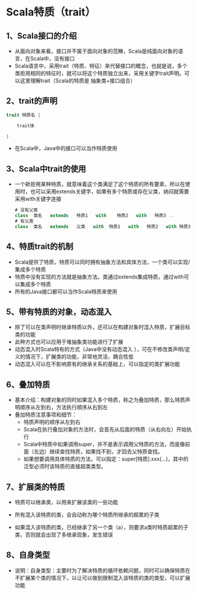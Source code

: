 # Scala特质（trait）

## 1、Scala接口的介绍

* 从面向对象来看，接口并不属于面向对象的范畴，Scala是纯面向对象的语言，在Scala中，没有接口
* Scala语言中，采用trait（特质、特征）来代替接口的概念，也就是说，多个类拒用相同的特征时，就可以将这个特质独立出来，采用关键字trait声明。可以这里理解trait（Scala的特质是 抽象类+接口组合）

## 2、trait的声明

```scala
trait 特质名 {

	trait体

}
```

* 在Scala中，Java中的接口可以当作特质使用

## 3、Scala中trait的使用

* 一个欸拒用某种特质，就意味着这个类满足了这个特质的所有要素，所以在使用时，也可以采用extends关键字，如果有多个特质或存在父类，纳闷就需要采用with关键字连接

  ```scala
  # 没有父类
  class  类名   extends   特质1   with    特质2   with   特质3 ..
  # 有父类
  class  类名   extends   父类   with  特质1   with   特质2   with 特质3
  ```

## 4、特质trait的机制

* Scala提供了特质，特质可以同时拥有抽象方法和具体方法，一个类可以实现/集成多个特质
* 特质中没有实现的方法就是抽象方法。类通过extends集成特质，通过with可以集成多个特质
* 所有的Java接口都可以当作Scala特质来使用

## 5、带有特质的对象，动态混入

* 除了可以在类声明时继承特质以外，还可以在构建对象时混入特质，扩展目标类的功能
* 此种方式也可以应用于堆抽象类功能进行了扩展
* 动态混入时Scala特有的方式（Java中没有动态混入 ），可在不修改类声明/定义的情况下，扩展类的功能，非常地灵活，耦合性低
* 动态混入可以在不影响原有的继承关系的基础上，可以指定的类扩展功能

## 6、叠加特质

* 基本介绍：构建对象的同时如果混入多个特质，称之为叠加特质，那么特质声明顺序从左到右，方法执行顺序从右到左
* 叠加特质注意事项和细节：
  * 特质声明的顺序从左到右
  * Scala在执行叠加对象的方法时，会首先从后面的特质（从右向左）开始执行
  * Scala中特质中如果调用super，并不是表示调用父特质的方法，而是像前面（左边）继续查找特质，如果找不到，才回去父特质查找。
  * 如果想要调用具体特质的方法，可以指定：super[特质].xxx(...)，其中的泛型必须时该特质的直接超类类型。

## 7、扩展类的特质

* 特质可以继承类，以用来扩展该类的一些功能
* 所有混入该特质的类，会自动称为哪个特质所继承的超累的子类

* 如果混入该特质的类，已经继承了另一个类（a），则要求a类时特质超累的子类，否则就会出现了多继承现象，发生错误

## 8、自身类型

* 说明：自身类型：主要时为了解决特质的循环依赖问题，同时可以确保特质在不扩展某个类的情况下，以让可以做到限制混入该特质的类的类型，可以扩展功能